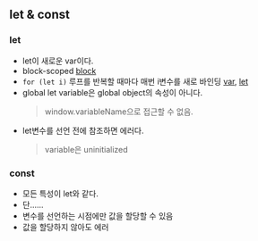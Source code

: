 ## let & const
### let
- let이 새로운 var이다.
- block-scoped [block](./block.js)
- `for (let i)` 루프를 반복할 때마다 매번 i변수를 새로 바인딩 [var](./message-var.js), [let](./message-let.js)
- global let variable은 global object의 속성이 아니다.
  > window.variableName으로 접근할 수 없음.
- let변수를 선언 전에 참조하면 에러다.
  > variable은 uninitialized

### const
- 모든 특성이 let와 같다.
- 단......
- 변수를 선언하는 시점에만 값을 할당할 수 있음
- 값을 할당하지 않아도 에러